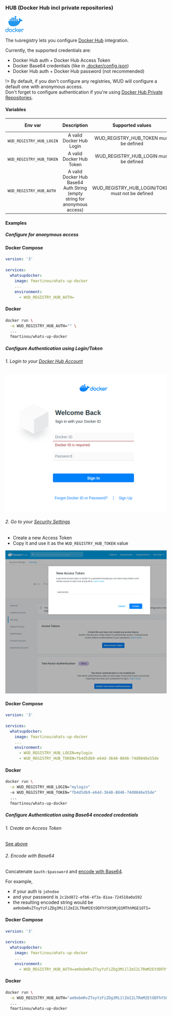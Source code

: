 ### HUB (Docker Hub incl private repositories)
![logo](docker.png)

The ```hub```registry lets you configure [Docker Hub](https://hub.docker.com/) integration.

Currently, the supported credentials are:
- Docker Hub auth + Docker Hub Access Token
- Docker Base64 credentials (like in [.docker/config.json](https://docs.docker.com/engine/reference/commandline/auth/))
- Docker Hub auth + Docker Hub password (not recommended)

!> By default, if you don't configure any registries, WUD will configure a default one with anonymous access. \
Don't forget to configure authentication if you're using [Docker Hub Private Repositories](https://docs.docker.com/docker-hub/repos/#private-repositories).

#### Variables

| Env var                  | Description                                                               | Supported values                                  | Default value |
| ------------------------ |:-------------------------------------------------------------------------:|:-------------------------------------------------:|:-------------:| 
| `WUD_REGISTRY_HUB_LOGIN` | A valid Docker Hub Login                                                  | WUD_REGISTRY_HUB_TOKEN must be defined            |               |
| `WUD_REGISTRY_HUB_TOKEN` | A valid Docker Hub Token                                                  | WUD_REGISTRY_HUB_LOGIN must be defined            |               |
| `WUD_REGISTRY_HUB_AUTH`  | A valid Docker Hub Base64 Auth String (empty string for anonymous access) | WUD_REGISTRY_HUB_LOGIN/TOKEN  must not be defined |               |

#### Examples

##### Configure for anonymous access
<!-- tabs:start -->
#### **Docker Compose**
```yaml
version: '3'

services:
  whatsupdocker:
    image: fmartinou/whats-up-docker
    ...
    environment:
      - WUD_REGISTRY_HUB_AUTH=
```
#### **Docker**
```bash
docker run \
  -e WUD_REGISTRY_HUB_AUTH="" \
  ...
  fmartinou/whats-up-docker
```
<!-- tabs:end -->

##### Configure Authentication using Login/Token

###### 1. Login to your&nbsp;[Docker Hub Account](https://hub.docker.com/)
![image](hub_login.png)

###### 2. Go to your&nbsp;[Security Settings](https://hub.docker.com/settings/security)
- Create a new Access Token
- Copy it and use it as the `WUD_REGISTRY_HUB_TOKEN` value

![image](hub_token.png)

<!-- tabs:start -->
#### **Docker Compose**
```yaml
version: '3'

services:
  whatsupdocker:
    image: fmartinou/whats-up-docker
    ...
    environment:
      - WUD_REGISTRY_HUB_LOGIN=mylogin
      - WUD_REGISTRY_HUB_TOKEN=fb4d5db9-e64d-3648-8846-74d0846e55de
```
#### **Docker**
```bash
docker run \
  -e WUD_REGISTRY_HUB_LOGIN="mylogin"
  -e WUD_REGISTRY_HUB_TOKEN="fb4d5db9-e64d-3648-8846-74d0846e55de"
  ...
  fmartinou/whats-up-docker
```
<!-- tabs:end -->

##### Configure Authentication using Base64 encoded credentials

###### 1. Create an Access Token
[See above](registries/hub/?id=configure-authentication-using-logintoken)

###### 2. Encode with Base64
Concatenate `$auth:$password` and [encode with Base64](https://www.base64encode.org/).

For example,
- if your auth is `johndoe`
- and your password is `2c1bd872-efb6-4f3a-81aa-724518a0a592`
- the resulting encoded string would be `am9obmRvZToyYzFiZDg3Mi1lZmI2LTRmM2EtODFhYS03MjQ1MThhMGE1OTI=`

<!-- tabs:start -->
#### **Docker Compose**
```yaml
version: '3'

services:
  whatsupdocker:
    image: fmartinou/whats-up-docker
    ...
    environment:
      - WUD_REGISTRY_HUB_AUTH=am9obmRvZToyYzFiZDg3Mi1lZmI2LTRmM2EtODFhYS03MjQ1MThhMGE1OTI=
```
#### **Docker**
```bash
docker run \
  -e WUD_REGISTRY_HUB_AUTH="am9obmRvZToyYzFiZDg3Mi1lZmI2LTRmM2EtODFhYS03MjQ1MThhMGE1OTI="
  ...
  fmartinou/whats-up-docker
```
<!-- tabs:end -->
